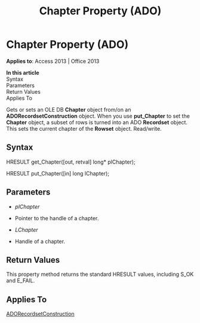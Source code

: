 ﻿---
title: Chapter Property (ADO)
TOCTitle: Chapter Property (ADO)
ms:assetid: d7c9478e-487f-7023-1dd8-5313433dbc5e
ms:mtpsurl: https://msdn.microsoft.com/library/JJ250085(v=office.15)
ms:contentKeyID: 48548014
ms.date: 09/18/2015
mtps_version: v=office.15
---

# Chapter Property (ADO)


**Applies to**: Access 2013 | Office 2013

**In this article**  
Syntax  
Parameters  
Return Values  
Applies To  

Gets or sets an OLE DB **Chapter** object from/on an **ADORecordsetConstruction** object. When you use **put\_Chapter** to set the **Chapter** object, a subset of rows is turned into an ADO **Recordset** object. This sets the current chapter of the **Rowset** object. Read/write.

## Syntax

HRESULT get\_Chapter(\[out, retval\] long\* plChapter);

HRESULT put\_Chapter(\[in\] long lChapter);

## Parameters

  - *plChapter*

  - Pointer to the handle of a chapter.

  - *LChapter*

  - Handle of a chapter.

## Return Values

This property method returns the standard HRESULT values, including S\_OK and E\_FAIL.

## Applies To

[ADORecordsetConstruction](adorecordsetconstruction-interface-ado.md)

